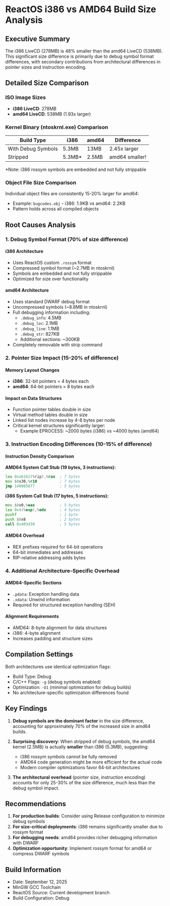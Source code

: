 # ReactOS i386 vs AMD64 Build Size Analysis

## Executive Summary
The i386 LiveCD (278MB) is 48% smaller than the amd64 LiveCD (538MB). This significant size difference is primarily due to debug symbol format differences, with secondary contributions from architectural differences in pointer sizes and instruction encoding.

## Detailed Size Comparison

### ISO Image Sizes
- **i386 LiveCD**: 278MB
- **amd64 LiveCD**: 538MB (1.93x larger)

### Kernel Binary (ntoskrnl.exe) Comparison

| Build Type | i386 | amd64 | Difference |
|------------|------|-------|------------|
| With Debug Symbols | 5.3MB | 13MB | 2.45x larger |
| Stripped | 5.3MB* | 2.5MB | amd64 smaller! |

*Note: i386 rossym symbols are embedded and not fully strippable

### Object File Size Comparison
Individual object files are consistently 15-20% larger for amd64:
- Example: `bugcodes.obj` - i386: 1.9KB vs amd64: 2.2KB
- Pattern holds across all compiled objects

## Root Causes Analysis

### 1. Debug Symbol Format (70% of size difference)

#### i386 Architecture
- Uses ReactOS custom `.rossym` format
- Compressed symbol format (~2.7MB in ntoskrnl)
- Symbols are embedded and not fully strippable
- Optimized for size over functionality

#### amd64 Architecture  
- Uses standard DWARF debug format
- Uncompressed symbols (~8.8MB in ntoskrnl)
- Full debugging information including:
  - `.debug_info`: 4.5MB
  - `.debug_loc`: 2.1MB
  - `.debug_line`: 1.1MB
  - `.debug_str`: 827KB
  - Additional sections: ~300KB
- Completely removable with strip command

### 2. Pointer Size Impact (15-20% of difference)

#### Memory Layout Changes
- **i386**: 32-bit pointers = 4 bytes each
- **amd64**: 64-bit pointers = 8 bytes each

#### Impact on Data Structures
- Function pointer tables double in size
- Virtual method tables double in size
- Linked list nodes increase by 4-8 bytes per node
- Critical kernel structures significantly larger:
  - Example EPROCESS: ~2000 bytes (i386) vs ~4000 bytes (amd64)

### 3. Instruction Encoding Differences (10-15% of difference)

#### Instruction Density Comparison
**AMD64 System Call Stub (19 bytes, 3 instructions):**
```asm
lea 0xa6162(%rip),%rax  ; 7 bytes
mov $0x30,%r10          ; 7 bytes  
jmp 140005877           ; 5 bytes
```

**i386 System Call Stub (17 bytes, 5 instructions):**
```asm
mov $0x0,%eax           ; 5 bytes
lea 0x4(%esp),%edx      ; 4 bytes
pushf                   ; 1 byte
push $0x8               ; 2 bytes
call 0x403d39           ; 5 bytes
```

#### AMD64 Overhead
- REX prefixes required for 64-bit operations
- 64-bit immediates and addresses
- RIP-relative addressing adds bytes

### 4. Additional Architecture-Specific Overhead

#### AMD64-Specific Sections
- `.pdata`: Exception handling data
- `.xdata`: Unwind information
- Required for structured exception handling (SEH)

#### Alignment Requirements
- AMD64: 8-byte alignment for data structures
- i386: 4-byte alignment
- Increases padding and structure sizes

## Compilation Settings

Both architectures use identical optimization flags:
- Build Type: Debug
- C/C++ Flags: `-g` (debug symbols enabled)
- Optimization: `-O1` (minimal optimization for debug builds)
- No architecture-specific optimization differences found

## Key Findings

1. **Debug symbols are the dominant factor** in the size difference, accounting for approximately 70% of the increased size in amd64 builds.

2. **Surprising discovery**: When stripped of debug symbols, the amd64 kernel (2.5MB) is actually **smaller** than i386 (5.3MB), suggesting:
   - i386 rossym symbols cannot be fully removed
   - AMD64 code generation might be more efficient for the actual code
   - Modern compiler optimizations favor 64-bit architectures

3. **The architectural overhead** (pointer size, instruction encoding) accounts for only 25-30% of the size difference, much less than the debug symbol impact.

## Recommendations

1. **For production builds**: Consider using Release configuration to minimize debug symbols
2. **For size-critical deployments**: i386 remains significantly smaller due to rossym format
3. **For debugging needs**: amd64 provides richer debugging information with DWARF
4. **Optimization opportunity**: Implement rossym format for amd64 or compress DWARF symbols

## Build Information
- Date: September 12, 2025
- MinGW GCC Toolchain
- ReactOS Source: Current development branch
- Build Configuration: Debug